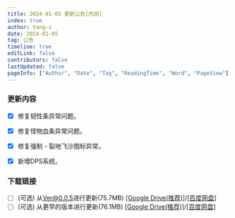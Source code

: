 ```yaml
---
title: 2024-01-05 更新公告[内测]
index: true
author: Vang-z
date: 2024-01-05
tag: 公告
timeline: true
editLink: false
contributors: false
lastUpdated: false
pageInfo: ["Author", "Date", "Tag", "ReadingTime", "Word", "PageView"]
---
```


### 更新内容
- [x] 修复<a>韧性条</a>异常问题。
- [x] 修复<a>怪物血条</a>异常问题。
- [x] 修复<a>强制 - 裂地飞沙</a>图标异常。
- [x] 新增<a>DPS系统</a>。


### 下载链接
- [ ] <a>(可选)</a> 从<a>Ver@0.0.5</a>进行更新(75.7MB) [[Google Drive(推荐)]](https://drive.google.com/file/d/1WSQ1kC6OrdneCieLWzqNVBW7DGCSQVoI/view)/[[百度网盘]](https://pan.baidu.com/s/1JotVf76AF77zb-WSqAZz-w?pwd=vi72)
- [ ] <a>(可选)</a> 从<a>更早的版本</a>进行更新(76.1MB) [[Google Drive(推荐)]](https://drive.google.com/file/d/15gSxoM0sFEoAI2s_pwe05hYH0vff7TvR/view)/[[百度网盘]](https://pan.baidu.com/s/178NpjX6RwL5jsJBrRPMTSw?pwd=zx86)
